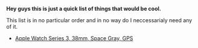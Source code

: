 **Hey guys this is just a quick list of things that would be cool.**

This list is in no particular order and in no way do I neccessarialy need any of it.
- [Apple Watch Series 3, 38mm, Space Gray, GPS](https://www.apple.com/shop/buy-watch/apple-watch-series-3/38mm-gps-space-gray-aluminum-black-sport-band)
